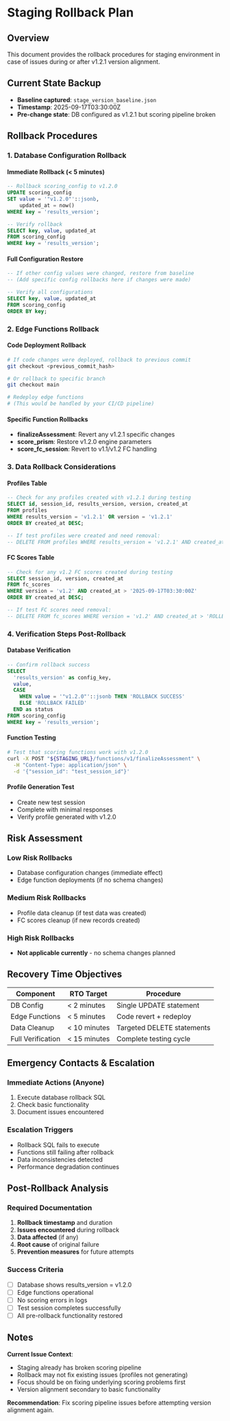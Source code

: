# Staging Rollback Plan

## Overview
This document provides the rollback procedures for staging environment in case of issues during or after v1.2.1 version alignment.

## Current State Backup
- **Baseline captured**: `stage_version_baseline.json`
- **Timestamp**: 2025-09-17T03:30:00Z
- **Pre-change state**: DB configured as v1.2.1 but scoring pipeline broken

## Rollback Procedures

### 1. Database Configuration Rollback

#### Immediate Rollback (< 5 minutes)
```sql
-- Rollback scoring_config to v1.2.0
UPDATE scoring_config 
SET value = '"v1.2.0"'::jsonb,
    updated_at = now()
WHERE key = 'results_version';

-- Verify rollback
SELECT key, value, updated_at 
FROM scoring_config 
WHERE key = 'results_version';
```

#### Full Configuration Restore
```sql
-- If other config values were changed, restore from baseline
-- (Add specific config rollbacks here if changes were made)

-- Verify all configurations
SELECT key, value, updated_at 
FROM scoring_config 
ORDER BY key;
```

### 2. Edge Functions Rollback

#### Code Deployment Rollback
```bash
# If code changes were deployed, rollback to previous commit
git checkout <previous_commit_hash>

# Or rollback to specific branch
git checkout main

# Redeploy edge functions
# (This would be handled by your CI/CD pipeline)
```

#### Specific Function Rollbacks
- **finalizeAssessment**: Revert any v1.2.1 specific changes
- **score_prism**: Restore v1.2.0 engine parameters  
- **score_fc_session**: Revert to v1.1/v1.2 FC handling

### 3. Data Rollback Considerations

#### Profiles Table
```sql
-- Check for any profiles created with v1.2.1 during testing
SELECT id, session_id, results_version, version, created_at
FROM profiles 
WHERE results_version = 'v1.2.1' OR version = 'v1.2.1'
ORDER BY created_at DESC;

-- If test profiles were created and need removal:
-- DELETE FROM profiles WHERE results_version = 'v1.2.1' AND created_at > 'ROLLBACK_TIMESTAMP';
```

#### FC Scores Table  
```sql
-- Check for any v1.2 FC scores created during testing
SELECT session_id, version, created_at
FROM fc_scores 
WHERE version = 'v1.2' AND created_at > '2025-09-17T03:30:00Z'
ORDER BY created_at DESC;

-- If test FC scores need removal:
-- DELETE FROM fc_scores WHERE version = 'v1.2' AND created_at > 'ROLLBACK_TIMESTAMP';
```

### 4. Verification Steps Post-Rollback

#### Database Verification
```sql
-- Confirm rollback success
SELECT 
  'results_version' as config_key,
  value,
  CASE 
    WHEN value = '"v1.2.0"'::jsonb THEN 'ROLLBACK SUCCESS'
    ELSE 'ROLLBACK FAILED'
  END as status
FROM scoring_config 
WHERE key = 'results_version';
```

#### Function Testing
```bash
# Test that scoring functions work with v1.2.0
curl -X POST "${STAGING_URL}/functions/v1/finalizeAssessment" \
  -H "Content-Type: application/json" \
  -d '{"session_id": "test_session_id"}'
```

#### Profile Generation Test
- Create new test session  
- Complete with minimal responses
- Verify profile generated with v1.2.0

## Risk Assessment

### Low Risk Rollbacks
- Database configuration changes (immediate effect)
- Edge function deployments (if no schema changes)

### Medium Risk Rollbacks  
- Profile data cleanup (if test data was created)
- FC scores cleanup (if new records created)

### High Risk Rollbacks
- **Not applicable currently** - no schema changes planned

## Recovery Time Objectives

| Component | RTO Target | Procedure |
|-----------|------------|-----------|
| DB Config | < 2 minutes | Single UPDATE statement |
| Edge Functions | < 5 minutes | Code revert + redeploy |
| Data Cleanup | < 10 minutes | Targeted DELETE statements |
| Full Verification | < 15 minutes | Complete testing cycle |

## Emergency Contacts & Escalation

### Immediate Actions (Anyone)
1. Execute database rollback SQL
2. Check basic functionality  
3. Document issues encountered

### Escalation Triggers
- Rollback SQL fails to execute
- Functions still failing after rollback
- Data inconsistencies detected
- Performance degradation continues

## Post-Rollback Analysis

### Required Documentation
1. **Rollback timestamp** and duration
2. **Issues encountered** during rollback
3. **Data affected** (if any)
4. **Root cause** of original failure
5. **Prevention measures** for future attempts

### Success Criteria
- [ ] Database shows results_version = v1.2.0
- [ ] Edge functions operational  
- [ ] No scoring errors in logs
- [ ] Test session completes successfully
- [ ] All pre-rollback functionality restored

## Notes

**Current Issue Context**: 
- Staging already has broken scoring pipeline
- Rollback may not fix existing issues (profiles not generating)
- Focus should be on fixing underlying scoring problems first
- Version alignment secondary to basic functionality

**Recommendation**: 
Fix scoring pipeline issues before attempting version alignment again.